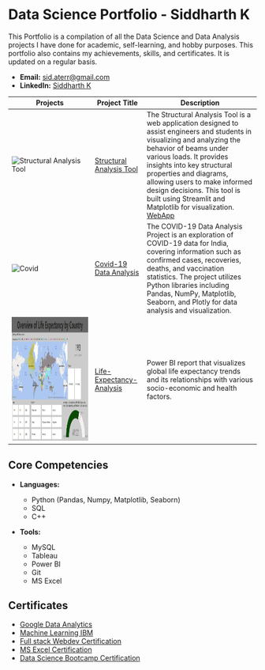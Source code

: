 # Data Science Portfolio - Siddharth K

This Portfolio is a compilation of all the Data Science and Data Analysis projects I have done for academic, self-learning, and hobby purposes. This portfolio also contains my achievements, skills, and certificates. It is updated on a regular basis.

- **Email:** sid.aterr@gmail.com
- **LinkedIn:** [Siddharth K](https://www.linkedin.com/in/sid6/)

<!---
|  Major Projects                                       | Project Title              | Description                                                                                                               |
| ----------------------------------------------------- | -------------------------- | ------------------------------------------------------------------------------------------------------------------------- |
| <img src="https://github.com/zenvall/My-portfolios/blob/main/pictures/Biodiselp.gif" alt="bio" width="450" height="250"> | [Predictive Modelling of BioFuel](https://github.com/zenvall/Predictive-Modelling-of-Biodiesel-Production/tree/main)   |Four machine learning algorithms were used to assess predictive models for biodiesel yield based on process variables such as catalyst weight, temperature, and reaction time. AdaBoost and random forest regression fared incredibly well, whereas artificial neural networks and linear regression demonstrated modest accuracy. |
| <img src="https://github.com/zenvall/My-portfolios/blob/main/pictures/skin.png" alt="bio" width="450" height="250"> | [Cancer Detection](https://github.com/zenvall/Cancer-detection/tree/main)   |The Skin Cancer Detection model, developed using TensorFlow and EfficientNet architecture, is designed for image-based diagnosis of skin cancer types and stages. Utilizing transfer learning with pre-trained weights, the model achieves enhanced performance. Integrated with FastAPI, the model becomes accessible for users, enabling efficient diagnosis without the need for medical expertise. This machine learning-powered solution aims to provide a reliable and automated method for skin cancer detection, contributing to early diagnosis and improved patient outcomes. |


-->






|    Projects                                      | Project Title              | Description                                                                                                               |
| ----------------------------------------------------- | -------------------------- | ------------------------------------------------------------------------------------------------------------------------- |
| <img src="https://github.com/zenvall/My-portfolios/blob/main/pictures/s-1.png" alt="Structural Analysis Tool" width="1800" height="250"> | [Structural Analysis Tool](https://github.com/ksid10/Structural-Analysis-Tools-Web-application--main)   | The Structural Analysis Tool is a web application designed to assist engineers and students in visualizing and analyzing the behavior of beams under various loads. It provides insights into key structural properties and diagrams, allowing users to make informed design decisions. This tool is built using Streamlit and Matplotlib for visualization. [WebApp](https://structuralanalysistool.streamlit.app/) |
|  <img src="https://github.com/zenvall/My-portfolios/blob/main/pictures/Covid.jpg" alt="Covid" width="1600" height="250">| [Covid-19 Data Analysis](https://github.com/sidkv313/Covid-19-Data-Analysis)          | The COVID-19 Data Analysis Project is an exploration of COVID-19 data for India, covering information such as confirmed cases, recoveries, deaths, and vaccination statistics. The project utilizes Python libraries including Pandas, NumPy, Matplotlib, Seaborn, and Plotly for data analysis and visualization.
| <img src="https://github.com/ksid10/Life-Expectancy-Analysis-Dashboard-Project/blob/main/pictures/pbi-1.PNG" alt="Covid" width="1600" height="250">|[Life-Expectancy-Analysis](https://github.com/sidkv313/Life-Expectancy-Analysis-Dashboard-Project)|Power BI report that visualizes global life expectancy trends and its relationships with various socio-economic and health factors.


## Core Competencies
<!---
- **Methodologies:** Machine Learning, Deep Learning, Time Series Analysis, Natural Language Processing, Statistics
-->
- **Languages:**
  - Python (Pandas, Numpy, Matplotlib, Seaborn)
  - SQL
  - C++

- **Tools:**
  - MySQL
  - Tableau
  - Power BI
  - Git
  - MS Excel

## Certificates

- [Google Data Analytics ](https://github.com/sidkv313/My-portfolios/blob/main/certifications/Google_Data%20Analystics.pdf)
- [Machine Learning IBM](https://github.com/sidkv313My-portfolios/blob/main/certifications/IBM_Machine_Learning.pdf)
- [Full stack Webdev Certification](https://github.com/sidkv313/My-portfolios/blob/main/certifications/Full%20Stack%20webdev%20Certification.pdf) 
- [MS Excel Certification](https://github.com/sidkv313/My-portfolios/blob/main/certifications/MS%20Execl%20Certification.pdf)
- [Data Science Bootcamp Certification](https://github.com/sidkv313/My-portfolios/blob/main/certifications/Data%20science-Bootcamp%20Certification%20.pdf)

<!---- [IOCL_certification.pdf](https://github.com/ksid10/My-portfolios/blob/main/certifications/IOCL_certification.pdf)-->

